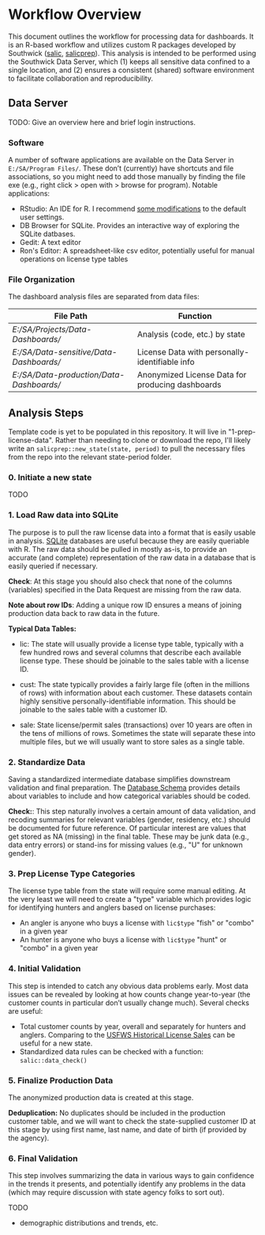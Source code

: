 
# Workflow Overview

This document outlines the workflow for processing data for dashboards. It is an R-based workflow and utilizes custom R packages developed by Southwick ([salic](https://github.com/southwick-associates/salic), [salicprep](https://github.com/southwick-associates/salicprep)). This analysis is intended to be performed using the Southwick Data Server, which (1) keeps all sensitive data confined to a single location, and (2) ensures a consistent (shared) software environment to facilitate collaboration and reproducibility.

## Data Server

TODO: Give an overview here and brief login instructions.

### Software

A number of software applications are available on the Data Server in `E:/SA/Program Files/`. These don’t (currently) have shortcuts and file associations, so you might need to add those manually by finding the file exe (e.g., right click > open with > browse for program). Notable applications:

- RStudio: An IDE for R. I recommend [some modifications]() to the default user settings.
- DB Browser for SQLite. Provides an interactive way of exploring the SQLite datbases.
- Gedit: A text editor
- Ron's Editor: A spreadsheet-like csv editor, potentially useful for manual operations on license type tables

### File Organization

The dashboard analysis files are separated from data files:

| File Path | Function |
| --- | ---|
| *E:/SA/Projects/Data-Dashboards/* | Analysis (code, etc.) by state |
| *E:/SA/Data-sensitive/Data-Dashboards/* | License Data with personally-identifiable info |
| *E:/SA/Data-production/Data-Dashboards/* | Anonymized License Data for producing dashboards |

## Analysis Steps

Template code is yet to be populated in this repository. It will live in "1-prep-license-data". Rather than needing to clone or download the repo, I'll likely write an `salicprep::new_state(state, period)` to pull the necessary files from the repo into the relevant state-period folder.

### 0. Initiate a new state

TODO

### 1. Load Raw data into SQLite

The purpose is to pull the raw license data into a format that is easily usable in analysis. [SQLite](https://db.rstudio.com/databases/sqlite/) databases are useful because they are easily queriable with R. The raw data should be pulled in mostly as-is, to provide an accurate (and complete) representation of the raw data in a database that is easily queried if necessary. 

**Check**: At this stage you should also check that none of the columns (variables) specified in the Data Request are missing from the raw data. 

**Note about row IDs**: Adding a unique row ID ensures a means of joining production data back to raw data in the future.

**Typical Data Tables:**

- lic: The state will usually provide a license type table, typically with a few hundred rows and several columns that describe each available license type. These should be joinable to the sales table with a license ID.

- cust: The state typically provides a fairly large file (often in the millions of rows) with information about each customer. These datasets contain highly sensitive personally-identifiable information. This should be joinable to the sales table with a customer ID.

- sale: State license/permit sales (transactions) over 10 years are often in the tens of millions of rows. Sometimes the state will separate these into multiple files, but we will usually want to store sales as a single table.

### 2. Standardize Data

Saving a standardized intermediate database simplifies downstream validation and final preparation. The [Database Schema](./data-schema.md) provides details about variables to include and how categorical variables should be coded.

**Check:**: This step naturally involves a certain amount of data validation, and recoding summaries for relevant variables (gender, residency, etc.) should be documented for future reference. Of particular interest are values that get stored as NA (missing) in the final table. These may be junk data (e.g., data entry errors) or stand-ins for missing values (e.g., "U" for unknown gender).

### 3. Prep License Type Categories

The license type table from the state will require some manual editing. At the very least we will need to create a "type" variable which provides logic for identifying hunters and anglers based on license purchases:

- An angler is anyone who buys a license with `lic$type` "fish" or "combo" in a given year
- An hunter is anyone who buys a license with `lic$type` "hunt" or "combo" in a given year

### 4. Initial Validation

This step is intended to catch any obvious data problems early. Most data issues can be revealed by looking at how counts change year-to-year (the customer counts in particular don’t usually change much). Several checks are useful:

- Total customer counts by year, overall and separately for hunters and anglers. Comparing to the [USFWS Historical License Sales]() can be useful for a new state.
- Standardized data rules can be checked with a function: `salic::data_check()`

### 5. Finalize Production Data

The anonymized production data is created at this stage.

**Deduplication:** No duplicates should be included in the production customer table, and we will want to check the state-supplied customer ID at this stage by using first name, last name, and date of birth (if provided by the agency).

### 6. Final Validation

This step involves summarizing the data in various ways to gain confidence in the trends it presents, and potentially identify any problems in the data (which may require discussion with state agency folks to sort out). 

TODO

- demographic distributions and trends, etc.
